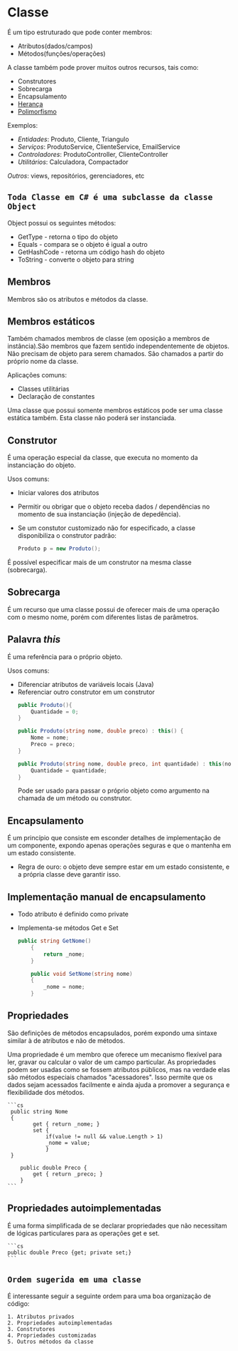 # Classe
 É um tipo estruturado que pode conter membros:
    
- Atributos(dados/campos)
- Métodos(funções/operações)

A classe também pode prover muitos outros recursos, tais como:

- Construtores
- Sobrecarga
- Encapsulamento
- [Herança](heranca.md)
- [Polimorfismo](polimorfismo.md)

Exemplos:
- *Entidades*: Produto, Cliente, Triangulo
- *Serviços*: ProdutoService, ClienteService, EmailService
- *Controladores*: ProdutoController, ClienteController
- *Utilitários*: Calculadora, Compactador

*Outros*: views, repositórios, gerenciadores, etc

## **`Toda Classe em C# é uma subclasse da classe Object`**

Object possui os seguintes métodos:
- GetType - retorna o tipo do objeto
- Equals - compara se o objeto é igual a outro
- GetHashCode - retorna um código hash do objeto
- ToString - converte o objeto para string

## Membros
Membros são os atributos e métodos da classe.

## Membros estáticos
Também chamados membros de classe (em oposição a membros de instância).São membros que fazem sentido independentemente de objetos. Não precisam de objeto para serem chamados. São chamados a partir do próprio nome da classe.

Aplicações comuns:
- Classes utilitárias
- Declaração de constantes

Uma classe que possui somente membros estáticos pode ser uma classe estática também. Esta classe não poderá ser instanciada.

## Construtor
É uma operação especial da classe, que executa no momento da instanciação do objeto.

Usos comuns:
- Iniciar valores dos atributos
- Permitir ou obrigar que o objeto receba dados / dependências no momento de sua instanciação (injeção de depedência).

- Se um constutor customizado não for especificado, a classe disponibiliza o construtor padrão:
    
    ```cs
    Produto p = new Produto();
    ``` 
É possível especificar mais de um construtor na mesma classe (sobrecarga).

## Sobrecarga
É um recurso que uma classe possui de oferecer mais de uma operação com o mesmo nome, porém com diferentes listas de parâmetros.

## Palavra *this*
É uma referência para o próprio objeto.

Usos comuns:
- Diferenciar atributos de variáveis locais (Java)
- Referenciar outro construtor em um construtor
    ```cs
    public Produto(){
        Quantidade = 0;
    }
    
    public Produto(string nome, double preco) : this() {
        Nome = nome;
        Preco = preco;
    }

    public Produto(string nome, double preco, int quantidade) : this(nome, preco){
        Quantidade = quantidade;
    }

    ```
    Pode ser usado para passar o próprio objeto como argumento na chamada de um método ou construtor.

## Encapsulamento
 É um princípio que consiste em esconder detalhes de implementação de um componente, expondo apenas operações seguras e que o mantenha em um estado consistente.

- Regra de ouro: o objeto deve sempre estar em um estado consistente, e a própria classe deve garantir isso.

## Implementação manual de encapsulamento
- Todo atributo é definido como private
- Implementa-se métodos Get e Set

    ```cs
    public string GetNome()
        {
            return _nome;
        }

        public void SetNome(string nome) 
        {
            _nome = nome;
        }
    ```

## Propriedades

São definições de métodos encapsulados, porém expondo uma sintaxe similar à de atributos e não de métodos.

Uma propriedade é um membro que oferece um mecanismo flexível para ler, gravar ou calcular o valor de um campo particular. As propriedades podem ser usadas como se fossem atributos públicos, mas na verdade elas são métodos especiais chamados "acessadores". Isso permite que os dados sejam acessados facilmente e ainda ajuda a promover a segurança e flexibilidade dos métodos.

    ```cs
     public string Nome 
     {
            get { return _nome; }
            set {
                if(value != null && value.Length > 1)
                _nome = value; 
                }
     }

        public double Preco {
            get { return _preco; }
        }
    ```

## Propriedades autoimplementadas

É uma forma simplificada de se declarar propriedades que não necessitam de lógicas particulares para as operações get e set.

    ```cs
    public double Preco {get; private set;}
    ```

## `Ordem sugerida em uma classe`
É interessante seguir a seguinte ordem para uma boa organização de código:

    1. Atributos privados
    2. Propriedades autoimplementadas
    3. Construtores
    4. Propriedades customizadas
    5. Outros métodos da classe
